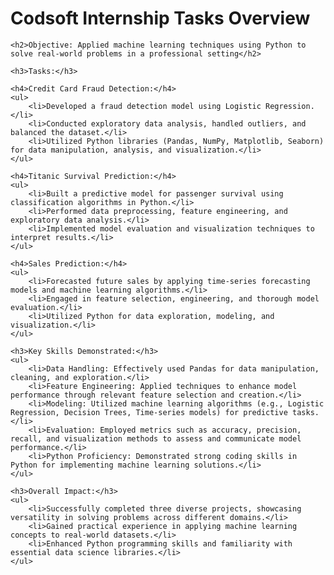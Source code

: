 <html><body>
    <h1>Codsoft Internship Tasks Overview</h1>

    <h2>Objective: Applied machine learning techniques using Python to solve real-world problems in a professional setting</h2>

    <h3>Tasks:</h3>

    <h4>Credit Card Fraud Detection:</h4>
    <ul>
        <li>Developed a fraud detection model using Logistic Regression.</li>
        <li>Conducted exploratory data analysis, handled outliers, and balanced the dataset.</li>
        <li>Utilized Python libraries (Pandas, NumPy, Matplotlib, Seaborn) for data manipulation, analysis, and visualization.</li>
    </ul>

    <h4>Titanic Survival Prediction:</h4>
    <ul>
        <li>Built a predictive model for passenger survival using classification algorithms in Python.</li>
        <li>Performed data preprocessing, feature engineering, and exploratory data analysis.</li>
        <li>Implemented model evaluation and visualization techniques to interpret results.</li>
    </ul>

    <h4>Sales Prediction:</h4>
    <ul>
        <li>Forecasted future sales by applying time-series forecasting models and machine learning algorithms.</li>
        <li>Engaged in feature selection, engineering, and thorough model evaluation.</li>
        <li>Utilized Python for data exploration, modeling, and visualization.</li>
    </ul>

    <h3>Key Skills Demonstrated:</h3>
    <ul>
        <li>Data Handling: Effectively used Pandas for data manipulation, cleaning, and exploration.</li>
        <li>Feature Engineering: Applied techniques to enhance model performance through relevant feature selection and creation.</li>
        <li>Modeling: Utilized machine learning algorithms (e.g., Logistic Regression, Decision Trees, Time-series models) for predictive tasks.</li>
        <li>Evaluation: Employed metrics such as accuracy, precision, recall, and visualization methods to assess and communicate model performance.</li>
        <li>Python Proficiency: Demonstrated strong coding skills in Python for implementing machine learning solutions.</li>
    </ul>

    <h3>Overall Impact:</h3>
    <ul>
        <li>Successfully completed three diverse projects, showcasing versatility in solving problems across different domains.</li>
        <li>Gained practical experience in applying machine learning concepts to real-world datasets.</li>
        <li>Enhanced Python programming skills and familiarity with essential data science libraries.</li>
    </ul>

</body></html>
